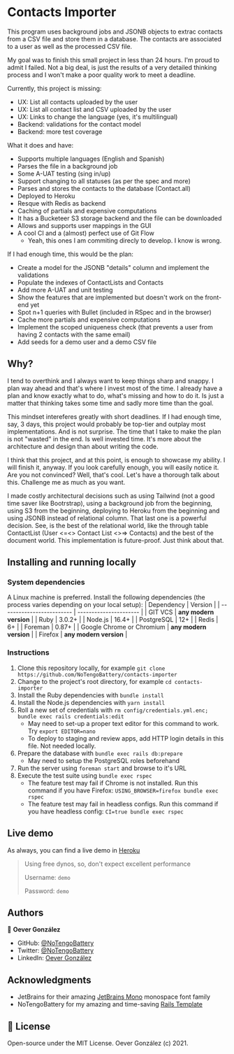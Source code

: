 # Contacts Importer

This program uses background jobs and JSONB objects to extrac contacts from a CSV file and store them in a database. The contacts are associated to a user as well as the processed CSV file.

My goal was to finish this small project in less than 24 hours. I'm proud to admit I failed. Not a big deal, is just the results of a very detailed thinking process and I won't make a poor quality work to meet a deadline.

Currently, this project is missing:
  - UX: List all contacts uploaded by the user
  - UX: List all contact list and CSV uploaded by the user
  - UX: Links to change the language (yes, it's multilingual)
  - Backend: validations for the contact model
  - Backend: more test coverage

What it does and have:
  - Supports multiple languages (English and Spanish)
  - Parses the file in a background job
  - Some A-UAT testing (sing in/up)
  - Support changing to all statuses (as per the spec and more)
  - Parses and stores the contacts to the database (Contact.all)
  - Deployed to Heroku
  - Resque with Redis as backend
  - Caching of partials and expensive computations
  - It has a Bucketeer S3 storage backend and the file can be downloaded
  - Allows and supports user mappings in the GUI
  - A cool CI and a (almost) perfect use of Git Flow
    - Yeah, this ones I am commiting direcly to develop. I know is wrong.

If I had enough time, this would be the plan:
  - Create a model for the JSONB "details" column and implement the validations
  - Populate the indexes of ContactLists and Contacts
  - Add more A-UAT and unit testing
  - Show the features that are implemented but doesn't work on the front-end yet
  - Spot n+1 queries with Bullet (included in RSpec and in the browser)
  - Cache more partials and expensive computations
  - Implement the scoped uniqueness check (that prevents a user from having 2 contacts with the same email)
  - Add seeds for a demo user and a demo CSV file

## Why?

I tend to overthink and I always want to keep things sharp and snappy. I plan way ahead and that's where I invest most of the time. I already have a plan and know exactly what to do, what's missing and how to do it. Is just a matter that thinking takes some time and sadly more time than the goal.

This mindset intereferes greatly with short deadlines. If I had enough time, say, 3 days, this project would probably be top-tier and outplay most implementations. And is not surprise. The time that I take to make the plan is not "wasted" in the end. Is well invested time. It's more about the architecture and design than about writing the code.

I think that this project, and at this point, is enough to showcase my ability. I will finish it, anyway. If you look carefully enough, you will easily notice it. Are you not convinced? Well, that's cool. Let's have a thorough talk about this. Challenge me as much as you want.



I made costly architectural decisions such as using Tailwind (not a good time saver like Bootrstrap), using a background job from the beginning, using S3 from the beginning, deploying to Heroku from the beginning and using JSONB instead of relational column. That last one is a powerful decision. See, is the best of the relational world, like the through table ContactList (User <=<> Contact List <>=> Contacts) and the best of the document world. This implementation is future-proof. Just think about that.

## Installing and running locally

### System dependencies

A Linux machine is preferred. Install the following dependencies (the process varies depending on your local setup):
| Dependency                | Version                |
| ------------------------- | ---------------------- |
| GIT VCS                   | **any modern version** |
| Ruby                      | 3.0.2+                 |
| Node.js                   | 16.4+                  |
| PostgreSQL                | 12+                    |
| Redis                     | 6+                     |
| Foreman                   | 0.87+                  |
| Google Chrome or Chromium | **any modern version** |
| Firefox                   | **any modern version** |

### Instructions

1. Clone this repository locally, for example `git clone https://github.com/NoTengoBattery/contacts-importer`
2. Change to the project's root directory, for example `cd contacts-importer`
3. Install the Ruby dependencies with `bundle install`
4. Install the Node.js dependencies with `yarn install`
5. Roll a new set of credentials with `rm config/credentials.yml.enc; bundle exec rails credentials:edit`
   - May need to set-up a proper text editor for this command to work. Try `export EDITOR=nano`
   - To deploy to staging and review apps, add HTTP login details in this file. Not needed locally.
6. Prepare the database with `bundle exec rails db:prepare`
   - May need to setup the PostgreSQL roles beforehand
7. Run the server using `foreman start` and browse to it's URL
8. Execute the test suite using `bundle exec rspec`
   - The feature test may fail if Chrome is not installed. Run this command if you have Firefox: `USING_BROWSER=firefox bundle exec rspec`
   - The feature test may fail in headless configs. Run this command if you have headless config: `CI=true bundle exec rspec`

## Live demo

As always, you can find a live demo in [Heroku](https://thawing-cove-15494.herokuapp.com/)
> Using free dynos, so, don't expect excellent performance
> 
> Username: `demo`
> 
> Password: `demo`

## Authors

👤 **Oever González**

-   GitHub: [@NoTengoBattery](https://github.com/NoTengoBattery/)
-   Twitter: [@NoTengoBattery](https://twitter.com/NoTengoBattery/)
-   LinkedIn: [Oever González](https://linkedin.com/in/NoTengoBattery/)

## Acknowledgments

-   JetBrains for their amazing [JetBrains Mono](https://fonts.google.com/specimen/JetBrains+Mono#about) monospace font family
-   NoTengoBattery for my amazing and time-saving [Rails Template](https://github.com/NoTengoBattery/rails6-webpacker/)

## 📝 License

Open-source under the MIT License. Oever González (c) 2021.
